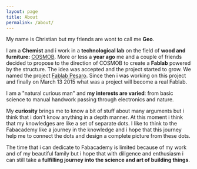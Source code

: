 ```yaml
---
layout: page
title: About
permalink: /about/
---
```



My name is Christian but my friends are wont to call me **Geo**.

I am a **Chemist** and i work in a **technological lab** on the field of **wood and furniture:** [COSMOB](http://www.cosmob.it). 
More or less a **year ago** me and a couple of friends decided to propose to the direction of COSMOB to create a **Fablab** powered by the structure.
The idea was accepted and the project started to grow.
We named the project [Fablab Pesaro](https://it-it.facebook.com/FablabPesaro). Since then i was working on this project and finally on March 13 2015 what was a project will become a real Fablab.

I am a "natural curious man" and **my interests are varied**: from basic science to manual handwork passing through electronics and nature.

My **curiosity** brings me to know a bit of stuff about many arguments but i think that i don't know anything in a depth manner. At this moment i think that my knowledges are like a set of separate dots.
I like to think to the Fabacademy like a journey in the knowledge and i hope that this journey help me to connect the dots and design a complete picture from these dots.

The time that i can dedicate to Fabacademy is limited because of my work and of my beautiful family but i hope that with diligence and enthusiasm i can still take a **fulfilling journey into the science and art of building things**.
